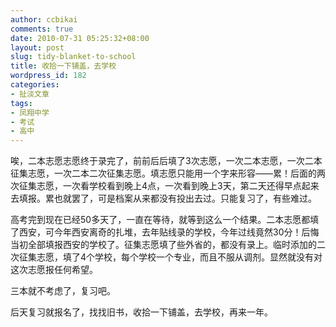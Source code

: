 ```yaml
---
author: ccbikai
comments: true
date: 2010-07-31 05:25:32+08:00
layout: post
slug: tidy-blanket-to-school
title: 收拾一下铺盖，去学校
wordpress_id: 182
categories:
- 扯淡文章
tags:
- 凤翔中学
- 考试
- 高中
---
```


唉，二本志愿志愿终于录完了，前前后后填了3次志愿，一次二本志愿，一次二本征集志愿，一次二本二次征集志愿。填志愿只能用一个字来形容——累！后面的两次征集志愿，一次看学校看到晚上4点，一次看到晚上3天，第二天还得早点起来去填报。累也就罢了，可是档案从来都没有投出去过。只能复习了，有些难过。<!-- more -->

高考完到现在已经50多天了，一直在等待，就等到这么一个结果。二本志愿都填了西安，可今年西安离奇的扎堆，去年贴线录的学校，今年过线竟然30分！后悔当初全部填报西安的学校了。征集志愿填了些外省的，都没有录上。临时添加的二次征集志愿，填了4个学校，每个学校一个专业，而且不服从调剂。显然就没有对这次志愿报任何希望。

三本就不考虑了，复习吧。

后天复习就报名了，找找旧书，收拾一下铺盖，去学校，再来一年。
